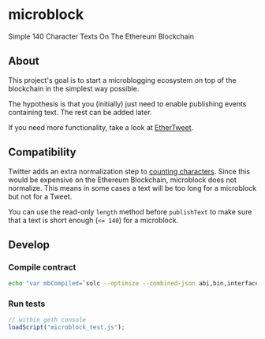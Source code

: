 # microblock

Simple 140 Character Texts On The Ethereum Blockchain

## About

This project's goal is to start a microblogging ecosystem on top of the blockchain in the simplest way possible.

The hypothesis is that you (initially) just need to enable publishing events containing text. The rest can be added later.

If you need more functionality, take a look at [EtherTweet][1].

## Compatibility

Twitter adds an extra normalization step to [counting characters][2]. Since this would be expensive on the Ethereum Blockchain, microblock does not normalize. This means in some cases a text will be too long for a microblock but not for a Tweet.

You can use the read-only `length` method before `publishText` to make sure that a text is short enough (`<= 140`) for a microblock.

## Develop

### Compile contract

```bash
echo "var mbCompiled=`solc --optimize --combined-json abi,bin,interface microblock.sol`" > microblock.js
```

### Run tests

```js
// within geth console
loadScript("microblock_test.js");
```

[1]: http://ethertweet.net/
[2]: https://dev.twitter.com/basics/counting-characters
